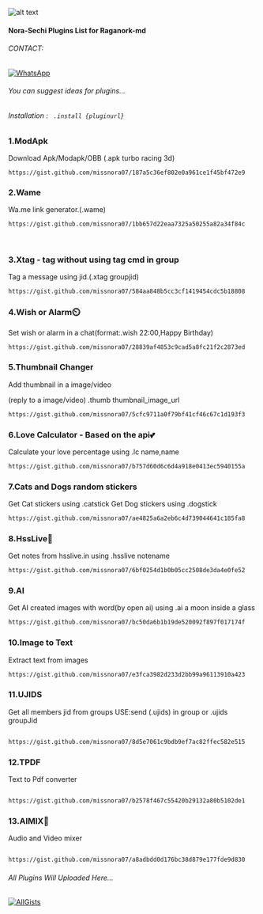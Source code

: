 ![alt text](https://encrypted-tbn0.gstatic.com/images?q=tbn:ANd9GcQ3YUxlP0tXVD4Ljz9zgnje-PJ9NzI4o40O7A&usqp=CAU)
#### Nora-Sechi Plugins List for Raganork-md
###### CONTACT:

[![WhatsApp](https://img.shields.io/badge/-WhatsApp-4CA143?style=flat&logo=WhatsApp&logoColor=white)](https://wa.me/17732956880?text=*_From+Github🌿_*)
###### You can suggest ideas for plugins... 

###### Installation : ``` .install {pluginurl}```

<!-- PLUGIN LIST-->
### 1.ModApk
Download Apk/Modapk/OBB
(.apk turbo racing 3d)<br>
```
https://gist.github.com/missnora07/187a5c36ef802e0a961ce1f45bf472e9
```
### 2.Wame
Wa.me link generator.(.wame)<br>
```sh
https://gist.github.com/missnora07/1bb657d22eaa7325a50255a82a34f84c
```
<br>

### 3.Xtag - tag without using tag cmd in group
Tag a message using jid.(.xtag groupjid)
```sh
https://gist.github.com/missnora07/584aa848b5cc3cf1419454cdc5b18808
```
### 4.Wish or Alarm⏲️
Set wish or alarm in a chat(format:.wish 22:00,Happy Birthday)
```sh
https://gist.github.com/missnora07/28839af4853c9cad5a8fc21f2c2873ed
```
### 5.Thumbnail Changer
Add thumbnail in a image/video

(reply to a image/video) .thumb thumbnail_image_url
```sh
https://gist.github.com/missnora07/5cfc9711a0f79bf41cf46c67c1d193f3
```
### 6.Love Calculator - Based on the api💕
Calculate your love percentage using .lc name,name
```sh
https://gist.github.com/missnora07/b757d60d6c6d4a918e0413ec5940155a
```
### 7.Cats and Dogs random stickers
Get Cat stickers using  .catstick
Get Dog stickers using  .dogstick
```sh
https://gist.github.com/missnora07/ae4825a6a2eb6c4d739044641c185fa8
```
### 8.HssLive📓
Get notes from hsslive.in using .hsslive notename
```sh
https://gist.github.com/missnora07/6bf0254d1b0b05cc2508de3da4e0fe52
```
### 9.AI
Get AI created images with word(by open ai) using .ai a moon inside a glass
```sh
https://gist.github.com/missnora07/bc50da6b1b19de520092f897f017174f
```
### 10.Image to Text
Extract text from images
```sh
https://gist.github.com/missnora07/e3fca3982d233d2bb99a96113910a423
```
### 11.UJIDS

Get all members jid from groups
USE:send (.ujids) in group or .ujids groupJid

```sh

https://gist.github.com/missnora07/8d5e7061c9bdb9ef7ac82ffec582e515

```
### 12.TPDF

Text to Pdf converter

```sh

https://gist.github.com/missnora07/b2578f467c55420b29132a80b5102de1

```
### 13.AIMIX🎥

Audio and Video mixer

```sh

https://gist.github.com/missnora07/a8adbdd0d176bc38d879e177fde9d830

```


###### All Plugins Will Uploaded Here... 
[![AllGists](https://gists-readme.yizack.com/api/pin?user=missnora07&id=xtag.js&owner=true)](https://gist.github.com/missnora07)
